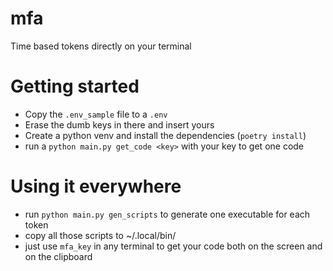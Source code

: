 # mfa
Time based tokens directly on your terminal


# Getting started
- Copy the `.env_sample` file to a `.env`
- Erase the dumb keys in there and insert yours
- Create a python venv and install the dependencies (`poetry install`)
- run a `python main.py get_code <key>` with your key to get one code


# Using it everywhere
- run `python main.py gen_scripts` to generate one executable for each token
- copy all those scripts to ~/.local/bin/
- just use `mfa_key` in any terminal to get your code both on the screen and on the clipboard
